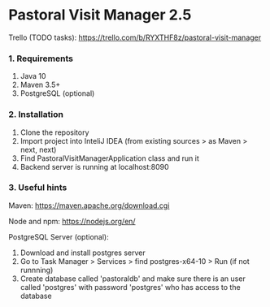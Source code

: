 # Pastoral Visit Manager 2.5

Trello (TODO tasks): https://trello.com/b/RYXTHF8z/pastoral-visit-manager

### 1. Requirements
1. Java 10
2. Maven 3.5+
3. PostgreSQL (optional)

### 2. Installation
1. Clone the repository
2. Import project into InteliJ IDEA (from existing sources > as Maven > next, next)
3. Find PastoralVisitManagerApplication class and run it
4. Backend server is running at localhost:8090

### 3. Useful hints

Maven: https://maven.apache.org/download.cgi

Node and npm: https://nodejs.org/en/

PostgreSQL Server (optional):
1. Download and install postgres server
2. Go to Task Manager > Services > find postgres-x64-10 > Run (if not runnning)
3. Create database called 'pastoraldb' and make sure there is an user called 'postgres' with password 'postgres' who has access to the database
